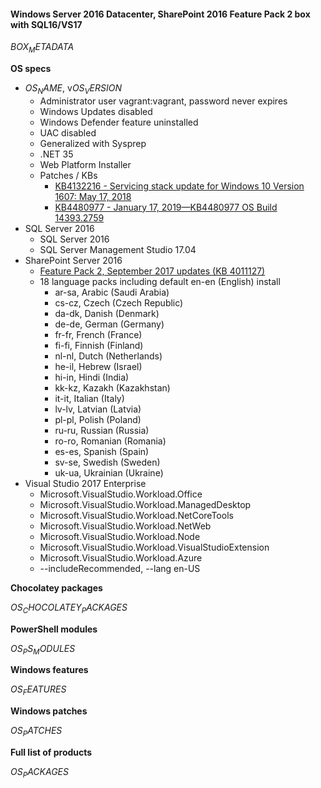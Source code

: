 #### Windows Server 2016 Datacenter, SharePoint 2016 Feature Pack 2 box with SQL16/VS17
$BOX_METADATA$

**OS specs**

* $OS_NAME$, v$OS_VERSION$
  * Administrator user vagrant:vagrant, password never expires
  * Windows Updates disabled
  * Windows Defender feature uninstalled
  * UAC disabled
  * Generalized with Sysprep
  * .NET 35
  * Web Platform Installer
  * Patches / KBs
    * [KB4132216 - Servicing stack update for Windows 10 Version 1607: May 17, 2018](https://support.microsoft.com/en-us/help/4132216/servicing-stack-update-for-windows-10-1607-may-17-2018)
    * [KB4480977 - January 17, 2019—KB4480977 OS Build 14393.2759](https://support.microsoft.com/en-au/help/4480977)    
* SQL Server 2016
    * SQL Server 2016
    * SQL Server Management Studio 17.04
* SharePoint Server 2016
    * [Feature Pack 2, September 2017 updates (KB 4011127)](https://support.microsoft.com/en-us/help/4011127/descriptionofthesecurityupdateforsharepointserver2016september12-2017)
    * 18 language packs including default en-en (English) install
        * ar-sa, Arabic (Saudi Arabia)
        * cs-cz, Czech (Czech Republic)
        * da-dk, Danish (Denmark)
        * de-de, German (Germany)
        * fr-fr, French (France)
        * fi-fi, Finnish (Finland)
        * nl-nl, Dutch (Netherlands)
        * he-il, Hebrew (Israel)
        * hi-in, Hindi (India)
        * kk-kz, Kazakh (Kazakhstan)
        * it-it, Italian (Italy)
        * lv-lv, Latvian (Latvia)
        * pl-pl, Polish (Poland)
        * ru-ru, Russian (Russia)
        * ro-ro, Romanian (Romania)
        * es-es, Spanish (Spain)
        * sv-se, Swedish (Sweden)
        * uk-ua, Ukrainian (Ukraine)
* Visual Studio 2017 Enterprise
    * Microsoft.VisualStudio.Workload.Office
    * Microsoft.VisualStudio.Workload.ManagedDesktop
    * Microsoft.VisualStudio.Workload.NetCoreTools
    * Microsoft.VisualStudio.Workload.NetWeb
    * Microsoft.VisualStudio.Workload.Node
    * Microsoft.VisualStudio.Workload.VisualStudioExtension
    * Microsoft.VisualStudio.Workload.Azure
    * --includeRecommended, --lang en-US 

**Chocolatey packages**

$OS_CHOCOLATEY_PACKAGES$

**PowerShell modules**

$OS_PS_MODULES$

**Windows features**

$OS_FEATURES$

**Windows patches**

$OS_PATCHES$

**Full list of products**

$OS_PACKAGES$